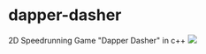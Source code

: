 # dapper-dasher
2D Speedrunning Game "Dapper Dasher" in c++
![](https://github.com/zakkaiProxy/dapper-dasher/blob/main/demo/scarfy.gif)
